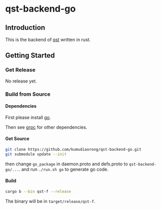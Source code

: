 # qst-backend-go

## Introduction

This is the backend of [qst](https://github.com/kumudiaorong/qst-grpc) written in rust.
## Getting Started

### Get Release

No release yet.

### Build from Source

#### Dependencies

First please install [go](https://go.dev/dl/).

Then see [grpc](https://grpc.io/docs/languages/go/quickstart/) for other dependencies.

#### Get Source

```bash
git clone https://github.com/kumudiaorong/qst-backend-go.git
git submodule update --init
```
then change `go_package` in daemon.proto and defs.proto to `qst-backend-go/...`.
and run `./run.sh go` to generate go code.
#### Build

```bash
cargo b --bin qst-f --release
```
The binary will be in `target/release/qst-f`.